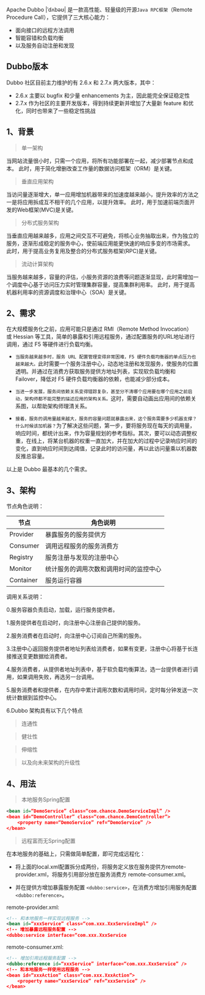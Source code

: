 Apache Dubbo |ˈdʌbəʊ| 是一款高性能、轻量级的开源`Java RPC框架`（Remote Procedure Call），它提供了三大核心能力：
* 面向接口的远程方法调用
* 智能容错和负载均衡
* 以及服务自动注册和发现

Dubbo版本
--
Dubbo 社区目前主力维护的有 2.6.x 和 2.7.x 两大版本，其中：
* 2.6.x 主要以 bugfix 和少量 enhancements 为主，因此能完全保证稳定性
* 2.7.x 作为社区的主要开发版本，得到持续更新并增加了大量新 feature 和优化，同时也带来了一些稳定性挑战

1、背景
--

> 单一架构

当网站流量很小时，只需一个应用，将所有功能部署在一起，减少部署节点和成本。
此时，用于简化增删改查工作量的数据访问框架（ORM）是关键。

> 垂直应用架构

当访问量逐渐增大，单一应用增加机器带来的加速度越来越小，提升效率的方法之一是将应用拆成互不相干的几个应用，以提升效率。
此时，用于加速前端页面开发的Web框架(MVC)是关键。

> 分布式服务架构

当垂直应用越来越多，应用之间交互不可避免，将核心业务抽取出来，作为独立的服务，逐渐形成稳定的服务中心，使前端应用能更快速的响应多变的市场需求。
此时，用于提高业务复用及整合的分布式服务框架(RPC)是关键。

> 流动计算架构

当服务越来越多，容量的评估，小服务资源的浪费等问题逐渐显现，此时需增加一个调度中心基于访问压力实时管理集群容量，提高集群利用率。
此时，用于提高机器利用率的资源调度和治理中心（SOA）是关键。

2、需求
--
在大规模服务化之前，应用可能只是通过 RMI（Remote Method Invocation） 或 Hessian 等工具，简单的暴露和引用远程服务，通过配置服务的URL地址进行调用，通过 F5 等硬件进行负载均衡。

* `当服务越来越多时，服务 URL 配置管理变得非常困难，F5 硬件负载均衡器的单点压力也越来越大。`此时需要一个服务注册中心，动态地注册和发现服务，使服务的位置透明。并通过在消费方获取服务提供方地址列表，实现软负载均衡和 Failover，降低对 F5 硬件负载均衡器的依赖，也能减少部分成本。

* `当进一步发展，服务间依赖关系变得错踪复杂，甚至分不清哪个应用要在哪个应用之前启动，架构师都不能完整的描述应用的架构关系。`这时，需要自动画出应用间的依赖关系图，以帮助架构师理清关系。

* `接着，服务的调用量越来越大，服务的容量问题就暴露出来，这个服务需要多少机器支撑？什么时候该加机器？`为了解决这些问题，第一步，要将服务现在每天的调用量，响应时间，都统计出来，作为容量规划的参考指标。其次，要可以动态调整权重，在线上，将某台机器的权重一直加大，并在加大的过程中记录响应时间的变化，直到响应时间到达阈值，记录此时的访问量，再以此访问量乘以机器数反推总容量。

以上是 Dubbo 最基本的几个需求。

3、架构
--

节点角色说明：

|节点|角色说明|
|---|---|
|Provider|暴露服务的服务提供方|
|Consumer|调用远程服务的服务消费方|
|Registry|服务注册与发现的注册中心|
|Monitor|统计服务的调用次数和调用时间的监控中心|
|Container|服务运行容器|

调用关系说明：

0.服务容器负责启动，加载，运行服务提供者。

1.服务提供者在启动时，向注册中心注册自己提供的服务。

2.服务消费者在启动时，向注册中心订阅自己所需的服务。

3.注册中心返回服务提供者地址列表给消费者，如果有变更，注册中心将基于长连接推送变更数据给消费者。

4.服务消费者，从提供者地址列表中，基于软负载均衡算法，选一台提供者进行调用，如果调用失败，再选另一台调用。

5.服务消费者和提供者，在内存中累计调用次数和调用时间，定时每分钟发送一次统计数据到监控中心。

6.Dubbo 架构具有以下几个特点

> 连通性


> 健壮性


> 伸缩性


> 以及向未来架构的升级性

4、用法
--

> 本地服务Spring配置
```xml
<bean id=“DemoService” class=“com.chance.DemoServiceImpl” />
<bean id=“DemoController” class=“com.chance.DemoController”>
    <property name=“DemoService” ref=“DemoService” />
</bean>
```

> 远程富而无Spring配置

在本地服务的基础上，只需做简单配置，即可完成远程化：
* 将上面的local.xml配置拆分成两份，将服务定义放在服务提供方remote-provider.xml，将服务引用部分放在服务消费方 remote-consumer.xml。

* 并在提供方增加暴露服务配置 `<dubbo:service>`，在消费方增加引用服务配置 `<dubbo:reference>`。

remote-provider.xml:
```xml
<!-- 和本地服务一样实现远程服务 -->
<bean id=“xxxService” class=“com.xxx.XxxServiceImpl” /> 
<!-- 增加暴露远程服务配置 -->
<dubbo:service interface=“com.xxx.XxxService
```

remote-consumer.xml:
```xml
<!-- 增加引用远程服务配置 -->
<dubbo:reference id=“xxxService” interface=“com.xxx.XxxService” />
<!-- 和本地服务一样使用远程服务 -->
<bean id=“xxxAction” class=“com.xxx.XxxAction”> 
    <property name=“xxxService” ref=“xxxService” />
</bean>
```


